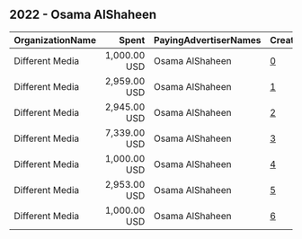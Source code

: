 ## 2022 - Osama AlShaheen 
|OrganizationName|Spent|PayingAdvertiserNames|CreativeUrls|Impressions|Genders|AgeBrackets|CountryCodes|BillingAddresses|CandidateBallotInformation|
|:---|---:|:---|:---|---:|:---|:---|:---|:---|:---|
|Different Media|1,000.00 USD|Osama AlShaheen|[0](https://www.snap.com/political-ads/asset/b0d454f7829e633868d06d2afbbbad0ab3c154f3333a1b0c7a4603975dbfc211?mediaType=mp4)|484,691||21+|kuwait|"31 St, Shuwaikh Industrial,Shuwaikh,2491,KW"||
|Different Media|2,959.00 USD|Osama AlShaheen|[1](https://www.snap.com/political-ads/asset/4cb7763896e3fcb21476e02e69c4c2e013ce35976f740e4b8d39f8f987da7e43?mediaType=mp4)|2,000,535|FEMALE|21+|kuwait|"31 St, Shuwaikh Industrial,Shuwaikh,2491,KW"||
|Different Media|2,945.00 USD|Osama AlShaheen|[2](https://www.snap.com/political-ads/asset/d74502164449b3e7613dafa9fbb61e72e1a59ee2650c2c99be620db29156a682?mediaType=mp4)|1,991,224|FEMALE|21+|kuwait|"31 St, Shuwaikh Industrial,Shuwaikh,2491,KW"||
|Different Media|7,339.00 USD|Osama AlShaheen|[3](https://www.snap.com/political-ads/asset/e12bae4af5990d14781e2abf4f9b814f34ef3a282836e30ae449669356b35882?mediaType=mp4)|6,788,726||21+|kuwait|"31 St, Shuwaikh Industrial,Shuwaikh,2491,KW"||
|Different Media|1,000.00 USD|Osama AlShaheen|[4](https://www.snap.com/political-ads/asset/1f48e0e97154e06f0d94486d0721e6e15cb712393e99cb29aa8feb5c7ec1e4fc?mediaType=mp4)|485,631||21+|kuwait|"31 St, Shuwaikh Industrial,Shuwaikh,2491,KW"||
|Different Media|2,953.00 USD|Osama AlShaheen|[5](https://www.snap.com/political-ads/asset/319359fac2ec6313f5e9a0e9816d8fe8367d872cd9d24771a17657cf702589c4?mediaType=mp4)|1,998,386|FEMALE|21+|kuwait|"31 St, Shuwaikh Industrial,Shuwaikh,2491,KW"||
|Different Media|1,000.00 USD|Osama AlShaheen|[6](https://www.snap.com/political-ads/asset/f866232953322bb16cf112f83a38f53cf209324af65ff97d1cd51ece4f5a8336?mediaType=mp4)|483,923||21+|kuwait|"31 St, Shuwaikh Industrial,Shuwaikh,2491,KW"||
